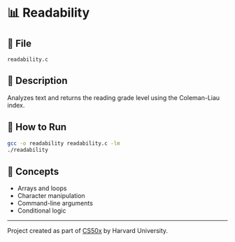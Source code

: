 # 📊 Readability

## 📄 File
`readability.c`

## 📝 Description
Analyzes text and returns the reading grade level using the Coleman-Liau index.

## 🚀 How to Run
```bash
gcc -o readability readability.c -lm
./readability
```

## 🧠 Concepts
- Arrays and loops
- Character manipulation
- Command-line arguments
- Conditional logic

---

Project created as part of [CS50x](https://cs50.harvard.edu/x/) by Harvard University.